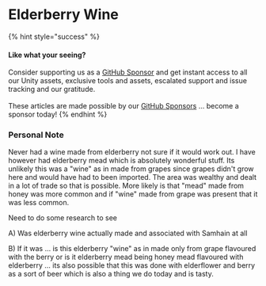 # Elderberry Wine

{% hint style="success" %}
#### Like what your seeing?

Consider supporting us as a [GitHub Sponsor](../../../../) and get instant access to all our Unity assets, exclusive tools and assets, escalated support and issue tracking and our gratitude.\
\
These articles are made possible by our [GitHub Sponsors](https://github.com/sponsors/heathen-engineering) ... become a sponsor today!
{% endhint %}

### Personal Note

Never had a wine made from elderberry not sure if it would work out. I have however had elderberry mead which is absolutely wonderful stuff. Its unlikely this was a "wine" as in made from grapes since grapes didn't grow here and would have had to been imported. The area was wealthy and dealt in a lot of trade so that is possible. More likely is that "mead" made from honey was more common and if "wine" made from grape was present that it was less common.

Need to do some research to see&#x20;

A) Was elderberry wine actually made and associated with Samhain at all

B) If it was ... is this elderberry "wine" as in made only from grape flavoured with the berry or is it elderberry mead being honey mead flavoured with elderberry ... its also possible that this was done with elderflower and berry as a sort of beer which is also a thing we do today and is tasty.

